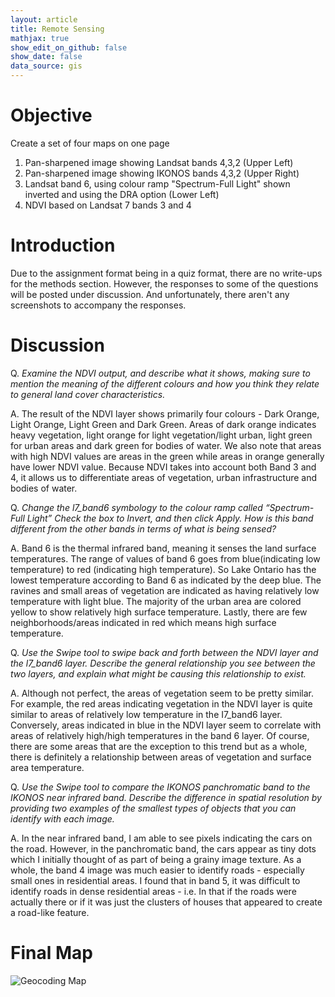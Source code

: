 ```yaml
---
layout: article
title: Remote Sensing
mathjax: true
show_edit_on_github: false
show_date: false
data_source: gis
---
```


# Objective
Create a set of four maps on one page
1. Pan-sharpened image showing Landsat bands 4,3,2 (Upper Left)
2. Pan-sharpened image showing IKONOS bands 4,3,2 (Upper Right)
3. Landsat band 6, using colour ramp "Spectrum-Full Light" shown inverted and using the DRA option (Lower Left)
4. NDVI based on Landsat 7 bands 3 and 4 

# Introduction 
Due to the assignment format being in a quiz format, there are no write-ups for the methods section. However, the responses to some of the questions will be posted under discussion. And unfortunately, there aren't any screenshots to accompany the responses. 

# Discussion

Q. *Examine the NDVI output, and describe what it shows, making sure to mention the meaning of the different colours and how you think they relate to general land cover characteristics.*

A. The result of the NDVI layer shows primarily four colours - Dark Orange, Light Orange, Light Green and Dark Green.
Areas of dark orange indicates heavy vegetation, light orange for light vegetation/light urban, light green for urban areas and dark green for bodies of water. We also note that areas with high NDVI values are areas in the green while areas in orange generally have lower NDVI value.
Because NDVI takes into account both Band 3 and 4, it allows us to differentiate areas of vegetation, urban infrastructure and bodies of water.

Q. *Change the l7_band6 symbology to the colour ramp called “Spectrum- Full Light” Check the box to Invert, and then click Apply. How is this band different from the other bands in terms of what is being sensed?*

A. Band 6 is the thermal infrared band, meaning it senses the land surface temperatures. The range of values of band 6 goes from blue(indicating low temperature) to red (indicating high temperature). So Lake Ontario has the lowest temperature according to Band 6 as indicated by the deep blue. The ravines and small areas of vegetation are indicated as having relatively low temperature with light blue. The majority of the urban area are colored yellow to show relatively high surface temperature. Lastly, there are few neighborhoods/areas indicated in red which means high surface temperature.

Q. *Use the Swipe tool to swipe back and forth between the NDVI layer and the l7_band6 layer. Describe the general relationship you see between the two layers, and explain what might be causing this relationship to exist.*

A. Although not perfect, the areas of vegetation seem to be pretty similar. For example, the red areas indicating vegetation in the NDVI layer is quite similar to areas of relatively low temperature in the I7_band6 layer. Conversely, areas indicated in blue in the NDVI layer seem to correlate with areas of relatively high/high temperatures in the band 6 layer. Of course, there are some areas that are the exception to this trend but as a whole, there is definitely a relationship between areas of vegetation and surface area temperature.

Q. *Use the Swipe tool to compare the IKONOS panchromatic band to the IKONOS near infrared band. Describe the difference in spatial resolution by providing two examples of the smallest types of objects that you can identify with each image.*

A. In the near infrared band, I am able to see pixels indicating the cars on the road. However, in the panchromatic band, the cars appear as tiny dots which I initially thought of as part of being a grainy image texture. As a whole, the band 4 image was much easier to identify roads - especially small ones in residential areas. I found that in band 5, it was difficult to identify roads in dense residential areas - i.e. In that if the roads were actually there or if it was just the clusters of houses that appeared to create a road-like feature.

# Final Map
![Geocoding Map](https://yunkevin.github.io/assets/img/gis/figure-markdown_github/GGR273_Assignment_2.jpg)